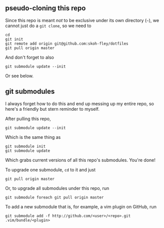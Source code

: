 
pseudo-cloning this repo
------------------------
Since this repo is meant *not* to be exclusive under its own directory (`~`),
we cannot just do a `git clone`, so we need to

	cd
	git init
	git remote add origin git@github.com:skoh-fley/dotfiles
	git pull origin master

And don't forget to also

	git submodule update --init
	
Or see below.

git submodules
--------------
I always forget how to do this and end up messing up my entire repo, so here's
a friendly but stern reminder to myself.

After pulling this repo,

	git submodule update --init

Which is the same thing as

	git submodule init
	git submodule update

Which grabs current versions of all this repo's submodules. You're done!

To upgrade one submodule, `cd` to it and just

	git pull origin master

Or, to upgrade all submodules under this repo, run

	git submodule foreach git pull origin master

To add a new submodule that is, for example, a vim plugin on GitHub, run

	git submodule add -f http://github.com/<user>/<repo>.git .vim/bundle/<plugin>
